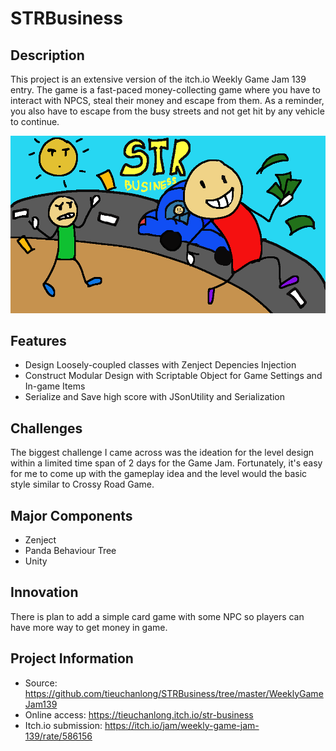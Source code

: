 # STRBusiness

## Description
This project is an extensive version of the itch.io Weekly Game Jam 139 entry. The game is a fast-paced money-collecting game where you have to interact with NPCS, steal their money and escape from them. As a reminder, you also have to escape from the busy streets and not get hit by any vehicle to continue.

![](WeeklyGameJam139/Assets/TitleBackground.png)

## Features
* Design Loosely-coupled classes with Zenject Depencies Injection 
* Construct Modular Design with Scriptable Object for Game Settings and In-game Items
* Serialize and Save high score with JSonUtility and Serialization

## Challenges
The biggest challenge I came across was the ideation for the level design within a limited time span of 2 days for the Game Jam. Fortunately, it's easy for me to come up with the gameplay idea and the level would the basic style similar to Crossy Road Game.

## Major Components
* Zenject
* Panda Behaviour Tree
* Unity

## Innovation
There is plan to add a simple card game with some NPC so players can have more way to get money in game.

## Project Information
* Source: https://github.com/tieuchanlong/STRBusiness/tree/master/WeeklyGameJam139
* Online access: https://tieuchanlong.itch.io/str-business
* Itch.io submission: https://itch.io/jam/weekly-game-jam-139/rate/586156


